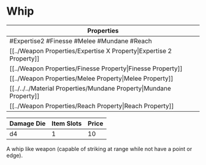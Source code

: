 # Whip

| Properties                                                          |
| ------------------------------------------------------------------- |
| #Expertise2 #Finesse #Melee #Mundane #Reach                         |
| [[../Weapon Properties/Expertise X Property\|Expertise 2 Property]] |
| [[../Weapon Properties/Finesse Property\|Finesse Property]]         |
| [[../Weapon Properties/Melee Property\|Melee Property]]             |
| [[../../../Material Properties/Mundane Property\|Mundane Property]] |
| [[../Weapon Properties/Reach Property\|Reach Property]]             |

| Damage Die | Item Slots | Price |
| ---------- | ---------- | ----- |
| d4         | 1          | 10    |

A whip like weapon (capable of striking at range while not have a point or edge).
